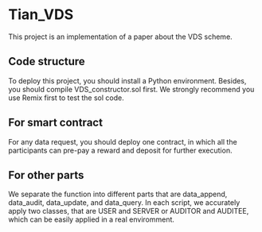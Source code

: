 # Tian_VDS
This project is an implementation of a paper about the VDS scheme.
## Code structure
To deploy this project, you should install a Python environment. Besides, you should compile VDS_constructor.sol first. We strongly recommend you use Remix first to test the sol code.
## For smart contract
For any data request, you should deploy one contract, in which all the participants can pre-pay a reward and deposit for further execution. 
## For other parts
We separate the function into different parts that are data_append, data_audit, data_update, and data_query. In each script, we accurately apply two classes, that are USER and SERVER or AUDITOR and AUDITEE, which can be easily applied in a real enviromment.
